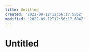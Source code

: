```yaml
---
title: Untitled
created: '2022-09-12T12:56:17.556Z'
modified: '2022-09-12T12:56:17.604Z'
---
```


# Untitled
